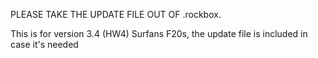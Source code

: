 PLEASE TAKE THE UPDATE FILE OUT OF .rockbox.

This is for version 3.4 (HW4) Surfans F20s, the update file is included in case it's needed
